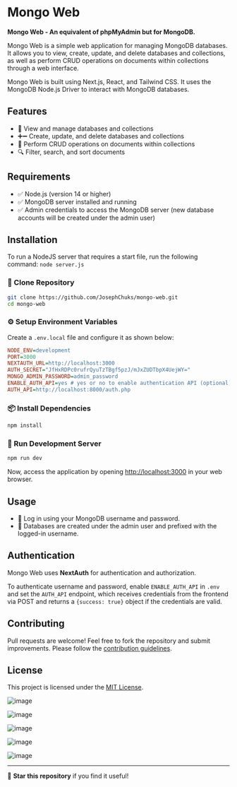 # Mongo Web

**Mongo Web - An equivalent of phpMyAdmin but for MongoDB.**

Mongo Web is a simple web application for managing MongoDB databases. It allows you to view, create, update, and delete databases and collections, as well as perform CRUD operations on documents within collections through a web interface.

Mongo Web is built using Next.js, React, and Tailwind CSS. It uses the MongoDB Node.js Driver to interact with MongoDB databases.

## Features
- 📂 View and manage databases and collections
- ➕➖ Create, update, and delete databases and collections
- 📝 Perform CRUD operations on documents within collections
- 🔍 Filter, search, and sort documents

## Requirements
- ✅ Node.js (version 14 or higher)
- ✅ MongoDB server installed and running
- ✅ Admin credentials to access the MongoDB server (new database accounts will be created under the admin user)

## Installation

To run a NodeJS server that requires a start file, run the following command: `node server.js`
### 🔽 Clone Repository
```bash
git clone https://github.com/JosephChuks/mongo-web.git
cd mongo-web
```

### ⚙️ Setup Environment Variables
Create a `.env.local` file and configure it as shown below:
```ini
NODE_ENV=development
PORT=3000
NEXTAUTH_URL=http://localhost:3000
AUTH_SECRET="JfHxRDPc0rufrQyuTzTBgf5pzJ/mJxZUDTbpX4UejWY="
MONGO_ADMIN_PASSWORD=admin_password
ENABLE_AUTH_API=yes # yes or no to enable authentication API (optional)
AUTH_API=http://localhost:8000/auth.php
```

### 📦 Install Dependencies
```bash
npm install
```

### 🚀 Run Development Server
```bash
npm run dev
```

Now, access the application by opening [http://localhost:3000](http://localhost:3000) in your web browser.

## Usage
- 🔑 Log in using your MongoDB username and password.
- 📌 Databases are created under the admin user and prefixed with the logged-in username.

## Authentication
Mongo Web uses **NextAuth** for authentication and authorization.

To authenticate username and password, enable `ENABLE_AUTH_API` in `.env` and set the `AUTH_API` endpoint, which receives credentials from the frontend via POST and returns a `{success: true}` object if the credentials are valid.

## Contributing
Pull requests are welcome! Feel free to fork the repository and submit improvements. Please follow the [contribution guidelines](CONTRIBUTING.md).

## License
This project is licensed under the [MIT License](LICENSE).

![image](https://github.com/user-attachments/assets/5e402eab-0494-4535-b59a-f78d07af69e7)

![image](https://github.com/user-attachments/assets/766d35bf-8252-47a5-8430-4b5580bb248a)

![image](https://github.com/user-attachments/assets/5cec8e99-c35c-4548-b277-7a78d9b2d163)

![image](https://github.com/user-attachments/assets/3eae791d-3f60-4084-89e8-dba5ab2983e7)

![image](https://github.com/user-attachments/assets/ebc4d773-ed97-47a8-90a2-5bd1145f9f9d)

---

💙 **Star this repository** if you find it useful!

